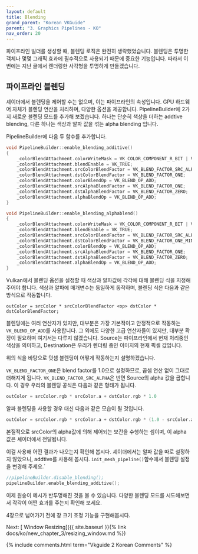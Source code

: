 ```yaml
---
layout: default
title: Blending
grand_parent: "Korean VKGuide"
parent: "3. Graphics Pipelines - KO"
nav_order: 20
---
```


파이프라인 빌더를 생성할 때, 블렌딩 로직은 완전히 생략했었습니다. 블렌딩은 투명한 객체나 몇몇 그래픽 효과에 필수적으로 사용되기 때문에 중요한 기능입니다. 따라서 이번에는 지난 글에서 렌더링한 사각형을 투명하게 만들겠습니다.

## 파이프라인 블렌딩
셰이더에서 블렌딩을 제어할 수는 없으며, 이는 파이프라인의 속성입니다. GPU 하드웨어 자체가 블렌딩 연산을 처리하며, 다양한 옵션을 제공합니다. PipelineBuilder에 2가지 새로운 블렌딩 모드를 추가해 보겠습니다. 하나는 단순히 색상을 더하는 addtive blending, 다른 하나는 색상과 알파 값을 섞는 alpha blending 입니다.

PipelineBuilder에 다음 두 함수를 추가합니다.

<!-- codegen from tag alphablend on file E:\ProgrammingProjects\vulkan-guide-2\shared/vk_pipelines.cpp --> 
```cpp
void PipelineBuilder::enable_blending_additive()
{
    _colorBlendAttachment.colorWriteMask = VK_COLOR_COMPONENT_R_BIT | VK_COLOR_COMPONENT_G_BIT | VK_COLOR_COMPONENT_B_BIT | VK_COLOR_COMPONENT_A_BIT;
    _colorBlendAttachment.blendEnable = VK_TRUE;
    _colorBlendAttachment.srcColorBlendFactor = VK_BLEND_FACTOR_SRC_ALPHA;
    _colorBlendAttachment.dstColorBlendFactor = VK_BLEND_FACTOR_ONE;
    _colorBlendAttachment.colorBlendOp = VK_BLEND_OP_ADD;
    _colorBlendAttachment.srcAlphaBlendFactor = VK_BLEND_FACTOR_ONE;
    _colorBlendAttachment.dstAlphaBlendFactor = VK_BLEND_FACTOR_ZERO;
    _colorBlendAttachment.alphaBlendOp = VK_BLEND_OP_ADD;
}

void PipelineBuilder::enable_blending_alphablend()
{
    _colorBlendAttachment.colorWriteMask = VK_COLOR_COMPONENT_R_BIT | VK_COLOR_COMPONENT_G_BIT | VK_COLOR_COMPONENT_B_BIT | VK_COLOR_COMPONENT_A_BIT;
    _colorBlendAttachment.blendEnable = VK_TRUE;
    _colorBlendAttachment.srcColorBlendFactor = VK_BLEND_FACTOR_SRC_ALPHA;
    _colorBlendAttachment.dstColorBlendFactor = VK_BLEND_FACTOR_ONE_MINUS_SRC_ALPHA;
    _colorBlendAttachment.colorBlendOp = VK_BLEND_OP_ADD;
    _colorBlendAttachment.srcAlphaBlendFactor = VK_BLEND_FACTOR_ONE;
    _colorBlendAttachment.dstAlphaBlendFactor = VK_BLEND_FACTOR_ZERO;
    _colorBlendAttachment.alphaBlendOp = VK_BLEND_OP_ADD;
}
```

Vulkan에서 블렌딩 옵션을 설정할 때 색상과 알파값에 각각에 대해 블렌딩 식을 지정해주어야 합니다. 색상과 알파에 매개변수는 동일하게 동작하며, 블렌딩 식은 다음과 같은 방식으로 작동합니다.

```
outColor = srcColor * srcColorBlendFactor <op> dstColor * dstColorBlendFactor;
```
블렌딩에는 여러 연산자가 있지만, 대부분은 가장 기본적이고 안정적으로 작동하는 `VK_BLEND_OP_ADD`를 사용합니다. 그 외에도 다양한 고급 연산자들이 있지만, 대부분 확장이 필요하며 여기서는 다루지 않겠습니다. Source는 파이프라인에서 현재 처리중인 색상을 의미하고, Destination은 우리가 렌더링 중인 이미지의 현재 픽셀 값입니다.

위의 식을 바탕으로 덧셈 블렌딩이 어떻게 작동하는지 설명하겠습니다.

`VK_BLEND_FACTOR_ONE`은 blend factor를 1.0으로 설정하므로, 곱셈 연산 없이 그대로 더해지게 됩니다. `VK_BLEND_FACTOR_SRC_ALPHA`은 반면 Source의 alpha 값을 곱합니다. 이 경우 우리의 블렌딩 공식은 다음과 같은 형태가 됩니다.
```c
outColor = srcColor.rgb * srcColor.a + dstColor.rgb * 1.0
```

알파 블렌딩을 사용할 경우 대신 다음과 같은 모습이 될 것입니다.

```c
outColor = srcColor.rgb * srcColor.a + dstColor.rgb * (1.0 - srcColor.a)
```
본질적으로 srcColor의 alpha값에 의해 제어되는 보간을 수행하는 셈이며, 이 alpha 값은 셰이더에서 전달됩니다.

이걸 사용해 어떤 결과가 나오는지 확인해 봅시다. 셰이더에서는 알파 값을 따로 설정하지 않았으니, addtive를 사용해 봅시다. `init_mesh_pipeline()`함수에서 블렌딩 설정을 변경해 주세요.`

```cpp
//pipelineBuilder.disable_blending();
pipelineBuilder.enable_blending_additive();
```

이제 원숭이 메시가 반투명해진 것을 볼 수 있습니다. 다양한 블렌딩 모드를 시도해보면서 각각이 어떤 효과를 주는지 확인해 보세요.

4장으로 넘어가기 전에 창 크기 조정 기능을 구현해봅시다.

Next: [ Window Resizing]({{ site.baseurl }}{% link docs/ko/new_chapter_3/resizing_window.md %})  

{% include comments.html term="Vkguide 2 Korean Comments" %}
